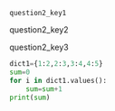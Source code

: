 ```ngMeta
question2_key1
```

question2_key2


question2_key3



```python
dict1={1:2,2:3,3:4,4:5}
sum=0
for i in dict1.values():    
    sum=sum+1
print(sum)
```
